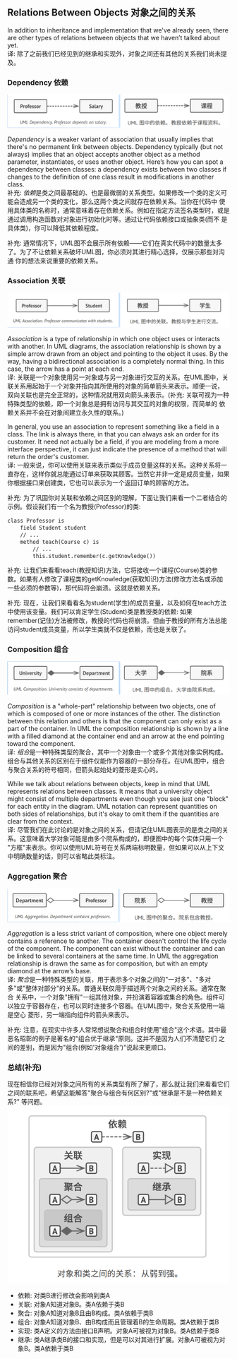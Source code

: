 ## Relations Between Objects 对象之间的关系
In addition to inheritance and implementation that we've already seen, there are other types of relations between
objects that we haven’t talked about yet.   
译: 除了之前我们已经见到的继承和实现外，对象之间还有其他的关系我们尚未提及。


### Dependency 依赖
![dependency](../../../../assets/uml_dependency.png)

*Dependency* is a weaker variant of association that usually implies that there's no permanent link between objects.
Dependency typically (but not always) implies that an object accepts another object as a method parameter, instantiates, 
or uses another object. Here’s how you can spot a dependency between classes: a dependency exists between two classes 
if changes to the definition of one class result in modifications in another class.   
补充: *依赖*是类之间最基础的、也是最微弱的关系类型。如果修改一个类的定义可能会造成另一个类的变化，那么这两个类之间就存在依赖关系。当你在代码中
使用具体类的名称时，通常意味着存在依赖关系。例如在指定方法签名类型时，或是通过调用构造函数对对象进行初始化时等。通过让代码依赖接口或抽象类(而不
是具体类)，你可以降低其依赖程度。

补充: 通常情况下，UML图不会展示所有依赖——它们在真实代码中的数量太多了。为了不让依赖关系破坏UML图，你必须对其进行精心选择，仅展示那些对沟通
你的想法来说重要的依赖关系。


### Association 关联
![association](../../../../assets/uml_association.png)

*Association* is a type of relationship in which one object uses or interacts with another. In UML diagrams, the 
association relationship is shown by a simple arrow drawn from an object and pointing to the object it uses. By the 
way, having a bidirectional association is a completely normal thing. In this case, the arrow has a point at each 
end.   
译: 关联是一个对象使用另一对象或与另一对象进行交互的关系。在UML图中，关联关系用起始于一个对象并指向其所使用的对象的简单箭头来表示。顺便一说，
双向关联也是完全正常的，这种情况就用双向箭头来表示。(补充: 关联可视为一种特殊类型的依赖，即一个对象总是拥有访问与其交互的对象的权限，而简单的
依赖关系并不会在对象间建立永久性的联系。)

In general, you use an association to represent something like a field in a class. The link is always there, in that 
you can always ask an order for its customer. It need not actually be a field, if you are modeling from a more 
interface perspective, it can just indicate the presence of a method that will return the order's customer.   
译: 一般来说，你可以使用关联来表示类似于成员变量这样的关系。这种关系将一直存在，这样你就总能通过订单来获取其顾客。当然它并非一定是成员变量，如果
你根据接口来创建类，它也可以表示为一个返回订单的顾客的方法。

补充: 为了巩固你对关联和依赖之间区别的理解，下面让我们来看一个二者结合的示例。假设我们有一个名为教授(Professor)的类:
```text
class Professor is
    field Student student
    // ...
    method teach(Course c) is
        // ...
        this.student.remember(c.getKnowledge())
```

补充: 让我们来看看teach(教授知识)方法，它将接收一个课程(Course)类的参数。如果有人修改了课程类的getKnowledge(获取知识)方法(修改方法名或添加
一些必须的参数等)，那代码将会崩溃。这就是依赖关系。

补充: 现在，让我们来看看名为student(学生)的成员变量，以及如何在teach方法中使用该变量。我们可以肯定学生(Student)类是教授类的依赖: 如果
remember(记住)方法被修改，教授的代码也将崩溃。但由于教授的所有方法总能访问student成员变量，所以学生类就不仅是依赖，而也是关联了。

### Composition 组合
![composition](../../../../assets/uml_composition.png)

*Composition* is a "whole-part" relationship between two objects, one of which is composed of one or more instances of
the other. The distinction between this relation and others is that the component can only exist as a part of the 
container. In UML the composition relationship is shown by a line with a filled diamond at the container end and an 
arrow at the end pointing toward the component.   
译: *组合*是一种特殊类型的聚合，其中一个对象由一个或多个其他对象实例构成。组合与其他关系的区别在于组件仅能作为容器的一部分存在。在UML图中，组合
与聚合关系的符号相同，但箭头起始处的菱形是实心的。

While we talk about relations between objects, keep in mind that UML represents relations between classes. It means 
that a university object might consist of multiple departments even though you see just one "block" for each entity 
in the diagram. UML notation can represent quantities on both sides of relationships, but it's okay to omit them if 
the quantities are clear from the context.   
译: 尽管我们在此讨论的是对象之间的关系，但请记住UML图表示的是类之间的关系。这意味着大学对象可能是由多个院系构成的，即便图中的每个实体只用一个
"方框"来表示。你可以使用UML符号在关系两端标明数量，但如果可以从上下文中明确数量的话，则可以省略此类标注。

### Aggregation 聚合
![aggregation](../../../../assets/uml_aggregation.png)

*Aggregation* is a less strict variant of composition, where one object merely contains a reference to another. The 
container doesn't control the life cycle of the component. The component can exist without the container and can be 
linked to several containers at the same time. In UML the aggregation relationship is drawn the same as for composition, 
but with an empty diamond at the arrow’s base.   
译: *聚合*是一种特殊类型的关联，用于表示多个对象之间的"一对多"、"多对多"或"整体对部分"的关系。普通关联仅用于描述两个对象之间的关系。通常在聚合
关系中，一个对象"拥有"一组其他对象，并扮演着容器或集合的角色。组件可以独立于容器存在，也可以同时连接多个容器。在UML图中，聚合关系使用一端是空心
菱形，另一端指向组件的箭头来表示。

补充: 注意，在现实中许多人常常想说聚合和组合时使用"组合"这个术语。其中最恶名昭彰的例子是著名的"组合优于继承"原则。这并不是因为人们不清楚它们
之间的差别，而是因为"组合(例如'对象组合')"说起来更顺口。

### 总结(补充)
现在相信你已经对对象之间所有的关系类型有所了解了，那么就让我们来看看它们之间的联系吧，希望这能解答"聚合与组合有何区别?"或"继承是不是一种依赖关系?"
等问题。   
![relation between object and class](../../../../assets/relation_between_object_and_class.png)

- 依赖: 对类B进行修改会影响到类A
- 关联: 对象A知道对象B。类A依赖于类B
- 聚合: 对象A知道对象B且由B构成。类A依赖于类B
- 组合: 对象A知道对象B、由B构成而且管理着B的生命周期。类A依赖于类B
- 实现: 类A定义的方法由接口B声明。对象A可被视为对象B。类A依赖于类B
- 继承: 类A继承类B的接口和实现，但是可以对其进行扩展。对象A可被视为对象B。类A依赖于类B
